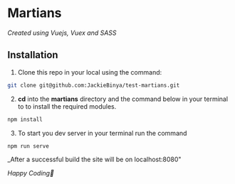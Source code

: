# Martians 

_Created using Vuejs, Vuex and SASS_

## Installation

1. Clone this repo in your local using the command:
```sh
git clone git@github.com:JackieBinya/test-martians.git
```

2. **cd** into the __martians__ directory and the command below in your terminal to to install the required modules.
```sh
npm install
```

3. To start you dev server in your terminal run the command
```sh
npm run serve
```
_After a successful build the site will be on localhost:8080"

_Happy Coding🍒_